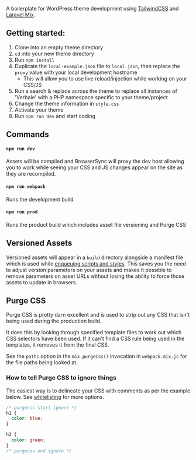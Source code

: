 A boilerplate for WordPress theme development using [TailwindCSS](https://tailwindcss.com/) and [Laravel Mix](https://laravel.com/docs/5.8/mix).

## Getting started:

1. Clone into an empty theme directory
1. `cd` into your new theme directory
1. Run `npm install`
1. Duplicate the `local-example.json` file to `local.json`, then replace the `proxy` value with your local
   development hostname
   - This will allow you to use live reload/injection while working on your CSS/JS
1. Run a search & replace across the theme to replace all instances of 'Verbale' with a PHP
   namespace specific to your theme/project
1. Change the theme information in `style.css`
1. Activate your theme
1. Run `npm run dev` and start coding

## Commands

#### `npm run dev`

Assets will be compiled and BrowserSync will proxy the dev host allowing you to work while seeing your CSS and JS changes appear on the site as they are recompiled.

#### `npm run webpack`

Runs the development build

#### `npm run prod`

Runs the product build which includes asset file versioning and Purge CSS

## Versioned Assets

Versioned assets will appear in a `build` directory alongside a manifest file which is used while
[enqueuing scripts and styles](https://github.com/mishterk/wp-laravel-mix-theme-boilerplate/blob/master/includes/scripts-and-styles.php).
This saves you the need to adjust version parameters on your assets and makes it possible to remove parameters on
asset URLs without losing the ability to force those assets to update in browsers.

## Purge CSS

Purge CSS is pretty darn excellent and is used to strip out any CSS that isn't being used during the production build.

It does this by looking through specified template files to work out which CSS selectors have been used. If it can't
find a CSS rule being used in the templates, it removes it from the final CSS.

See the `paths` option in the `mix.purgeCss()` invocation in `webpack.mix.js` for the file paths being looked at.

### How to tell Purge CSS to ignore things

The easiest way is to delineate your CSS with comments as per the example below. See
[whitelisting](https://www.purgecss.com/whitelisting) for more options.

```css
/* purgecss start ignore */
h1 {
  color: blue;
}

h3 {
  color: green;
}
/* purgecss end ignore */
```
